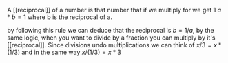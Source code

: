 A [[reciprocal]] of a number is that number that if we multiply for we get 1
$a*b=1$ where b is the reciprocal of a.

by following this rule we can deduce that the reciprocal is $b = 1/a$, by the same logic, when you want to divide by a fraction you can multiply by it's [[reciprocal]]. Since divisions undo multiplications we can think of $x/3 = x*(1/3)$ and in the same way $x/{(1/3)} = x*3$ 
